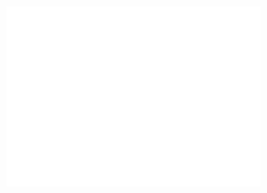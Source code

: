 <div align="center">

<picture>
  <img src="/metrics.plugin.leetcode.svg" alt="Metrics">
</picture>

</div>
